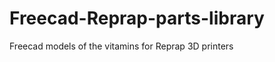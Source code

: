 Freecad-Reprap-parts-library
============================

Freecad models of the vitamins for Reprap 3D printers
